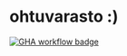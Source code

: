 # ohtuvarasto :)

[![GHA workflow badge](https://github.com/sansilla/ohtuvarasto/workflows/CI/badge.svg)](https://github.com/sansilla/ohtuvarasto/actions)
